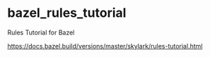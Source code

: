 # bazel_rules_tutorial
Rules Tutorial for Bazel

https://docs.bazel.build/versions/master/skylark/rules-tutorial.html
